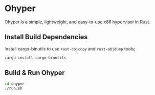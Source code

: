 # Ohyper

Ohyper is a simple, lightweight, and easy-to-use x86 hypervisor in Rust.

## Install Build Dependencies
Install cargo-binutils to use `rust-objcopy` and `rust-objdump` tools;
```bash
cargo install cargo-binutils
```

## Build & Run Ohyper
```bash
cd ohyper
./run.sh
```
